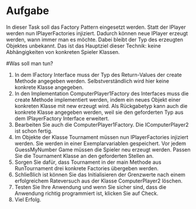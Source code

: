 # Aufgabe

In dieser Task soll das Factory Pattern eingesetzt werden.
Statt der IPlayer werden nun  IPlayerFactories injiziert. Dadurch können
neue IPlayer erzeugt werden, wann immer man es möchte. Dabei bleibt der 
Typ des erzeugten Objektes unbekannt. Das ist das Hauptziel dieser Technik: 
keine Abhängigkeiten von konkreten Spieler Klassen.  

#Was soll man tun?

1. In dem IFactory Interface muss der Typ des Return-Values der create Methode angegeben werden. Selbstverständlich wird 
   hier keine konkrete Klasse angegeben.
2. In den Implementation ComputerPlayer1Factory des Interfaces muss die create Methode implementiert werden, indem ein neues Objekt einer 
   konkreten Klasse mit new erzeugt wird. Als Rückgabetyp kann auch die konkrete Klasse angegeben werden, weil sie den geforderten 
   Typ aus dem IPlayerFactory Interface erweitert.
3. Bearbeiten Sie auch die ComputerPlayer1Factory. Die IComputerPlayer2 ist schon fertig.
4. Im Objekte der Klasse Tournament müssen nun IPlayerFactories injiziert werden. Sie werden in einer Exemplarvariablen 
   gespeichert. Vor jedem GuessMyNumber Game müssen die Spieler neu erzeugt werden. Passen Sie die Tournament Klasse an 
   den geforderten Stellen an.
5. Sorgen Sie dafür, dass Tournament in der main Methode aus RunTournament drei konkrete Factories übergeben werden.
6. Schließlich ist können Sie das Initialisieren der Grenzwerte nach einem erfolgreichem Rateversuch aus der Klasse 
   ComputerPlayer2 löschen.
7. Testen Sie Ihre Anwendung und wenn Sie sicher sind, dass die Anwendung richtig programmiert ist, klicken Sie auf Check.
8. Viel Erfolg.

